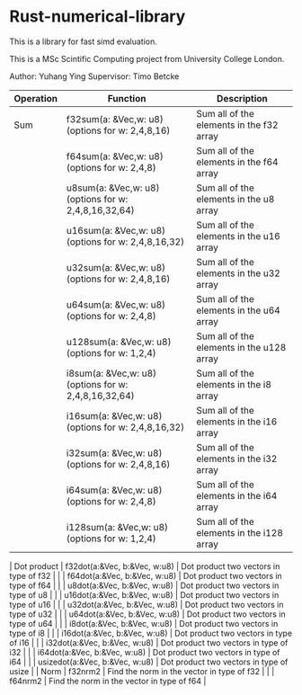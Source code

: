 # Rust-numerical-library

This is a library for fast simd evaluation.

This is a MSc Scintific Computing project from University College London.

Author: Yuhang Ying
Supervisor: Timo Betcke

| Operation | Function | Description |
| ----------- | ----------- | ------------ |
| Sum | f32sum(a: &Vec<f32>,w: u8) (options for w: 2,4,8,16)| Sum all of the elements in the f32 array |
|         | f64sum(a: &Vec<f64>,w: u8) (options for w: 2,4,8) | Sum all of the elements in the f64 array |
|         | u8sum(a: &Vec<u8>,w: u8) (options for w: 2,4,8,16,32,64) | Sum all of the elements in the u8 array |
|         | u16sum(a: &Vec<u16>,w: u8) (options for w: 2,4,8,16,32) | Sum all of the elements in the u16 array |
|         | u32sum(a: &Vec<u32>,w: u8) (options for w: 2,4,8,16) | Sum all of the elements in the u32 array |
|         | u64sum(a: &Vec<u64>,w: u8) (options for w: 2,4,8) | Sum all of the elements in the u64 array |
|         | u128sum(a: &Vec<u128>,w: u8) (options for w: 1,2,4) | Sum all of the elements in the u128 array |
|         | i8sum(a: &Vec<i8>,w: u8) (options for w: 2,4,8,16,32,64) | Sum all of the elements in the i8 array |
|         | i16sum(a: &Vec<i16>,w: u8) (options for w: 2,4,8,16,32) | Sum all of the elements in the i16 array |
|         | i32sum(a: &Vec<i32>,w: u8) (options for w: 2,4,8,16) | Sum all of the elements in the i32 array |
|         | i64sum(a: &Vec<i64>,w: u8) (options for w: 2,4,8) | Sum all of the elements in the i64 array |
|         | i128sum(a: &Vec<i128>,w: u8) (options for w: 1,2,4) | Sum all of the elements in the i128 array |

| Dot product | f32dot(a:&Vec<f32>, b:&Vec<f32>, w:u8) | Dot product two vectors in type of f32 |
|       | f64dot(a:&Vec<f64>, b:&Vec<f64>, w:u8) | Dot product two vectors in type of f64 |
|       | u8dot(a:&Vec<u8>, b:&Vec<u8>, w:u8) | Dot product two vectors in type of u8 |
|       | u16dot(a:&Vec<u16>, b:&Vec<u16>, w:u8) | Dot product two vectors in type of u16 |
|       | u32dot(a:&Vec<u32>, b:&Vec<u32>, w:u8) | Dot product two vectors in type of u32 |
|       | u64dot(a:&Vec<u64>, b:&Vec<u64>, w:u8) | Dot product two vectors in type of u64 |
|       | i8dot(a:&Vec<i8>, b:&Vec<i8>, w:u8) | Dot product two vectors in type of i8 |
|       | i16dot(a:&Vec<i16>, b:&Vec<i16>, w:u8) | Dot product two vectors in type of i16 |
|       | i32dot(a:&Vec<i32>, b:&Vec<i32>, w:u8) | Dot product two vectors in type of i32 |
|       | i64dot(a:&Vec<i64>, b:&Vec<i64>, w:u8) | Dot product two vectors in type of i64 |
|       | usizedot(a:&Vec<usize>, b:&Vec<usize>, w:u8) | Dot product two vectors in type of usize |
| Norm | f32nrm2 | Find the norm in the vector in type of f32 |
|           | f64nrm2 | Find the norm in the vector in type of f64 |
